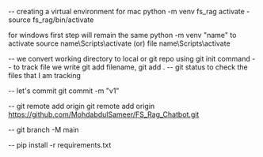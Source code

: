 -- creating a virtual environment for mac
python -m venv fs_rag
activate - source fs_rag/bin/activate

for windows
first step will remain the same
python -m venv "name"
to activate
source name\Scripts\activate (or)
file name\Scripts\activate

-- we convert working directory to local or git repo using git init command
-- to track file we write git add filename, git add .
-- git status to check the files that I am tracking

-- let's commit git commit -m "v1"

-- git remote add origin git remote add origin https://github.com/MohdabdulSameer/FS_Rag_Chatbot.git

-- git branch -M main

-- pip install -r requirements.txt
